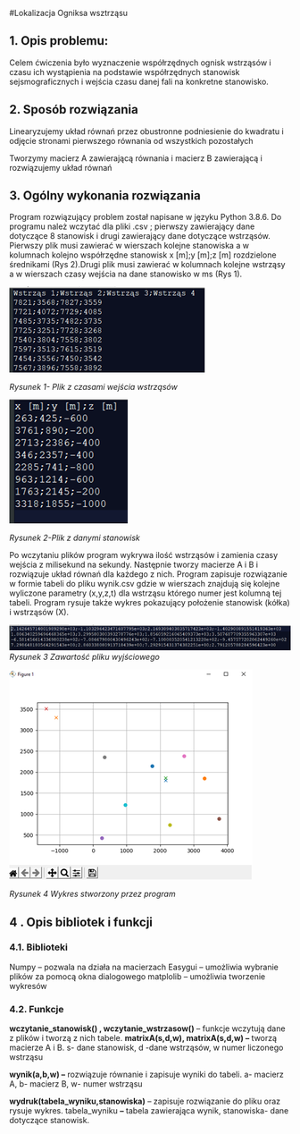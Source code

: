 #Lokalizacja Ogniksa wsztrząsu

## **1. Opis problemu:**

Celem ćwiczenia było wyznaczenie współrzędnych ognisk wstrząsów i czasu ich wystąpienia na podstawie współrzędnych stanowisk sejsmograficznych i wejścia czasu danej fali na konkretne stanowisko.

## **2. Sposób rozwiązania**

Linearyzujemy układ równań przez obustronne podniesienie do kwadratu i odjęcie stronami pierwszego równania od wszystkich pozostałych

Tworzymy macierz A zawierającą równania i macierz B zawierającą i rozwiązujemy układ równań

## **3. Ogólny wykonania rozwiązania**

Program rozwiązujący problem został napisane w języku Python 3.8.6.
 Do programu należ wczytać dla pliki .csv ; pierwszy zawierający dane dotyczące 8 stanowisk i drugi zawierający dane dotyczące wstrząsów. Pierwszy plik musi zawierać w wierszach kolejne stanowiska a w kolumnach kolejno współrzędne stanowisk x [m];y [m];z [m] rozdzielone średnikami (Rys 2).Drugi plik musi zawierać w kolumnach kolejne wstrząsy a w wierszach czasy wejścia na dane stanowisko w ms (Rys 1).

![](images/r1.png)

_Rysunek 1- Plik z czasami wejścia wstrząsów_


![](images/Obraz2.png)

_Rysunek 2-Plik z danymi stanowisk_


Po wczytaniu plików program wykrywa ilość wstrząsów i zamienia czasy wejścia z milisekund na sekundy. Następnie tworzy macierze A i B i rozwiązuje układ równań dla każdego z nich. Program zapisuje rozwiązanie w formie tabeli do pliku wynik.csv gdzie w wierszach znajdują się kolejne wyliczone parametry (x,y,z,t) dla wstrząsu którego numer jest kolumną tej tabeli. Program rysuje także wykres pokazujący położenie stanowisk (kółka) i wstrząsów (X).


![](images/rys3.png)
_Rysunek 3 Zawartość pliku wyjściowego_


![](images/wykreees.png)

_Rysunek 4 Wykres stworzony przez program_





## **4 . Opis bibliotek i funkcji**

### **4.1. Biblioteki**

Numpy – pozwala na działa na macierzach
 Easygui – umożliwia wybranie plików za pomocą okna dialogowego
 matplolib – umożliwia tworzenie wykresów

### **4.2. Funkcje**

**wczytanie\_stanowisk() , wczytanie\_wstrzasow()** – funkcje wczytują dane z plików i tworzą z nich
 tabele.
**matrixA(s,d,w), matrixA(s,d,w) –** tworzą macierze A i B. s- dane stanowisk, d -dane wstrząsów, w numer liczonego wstrząsu

**wynik(a,b,w) –** rozwiązuje równanie i zapisuje wyniki do tabeli. a- macierz A, b- macierz B, w- numer wstrząsu

**wydruk(tabela\_wyniku,stanowiska)** – zapisuje rozwiązanie do pliku oraz rysuje wykres. tabela\_wyniku **–** tabela zawierająca wynik, stanowiska- dane dotyczące stanowisk.
